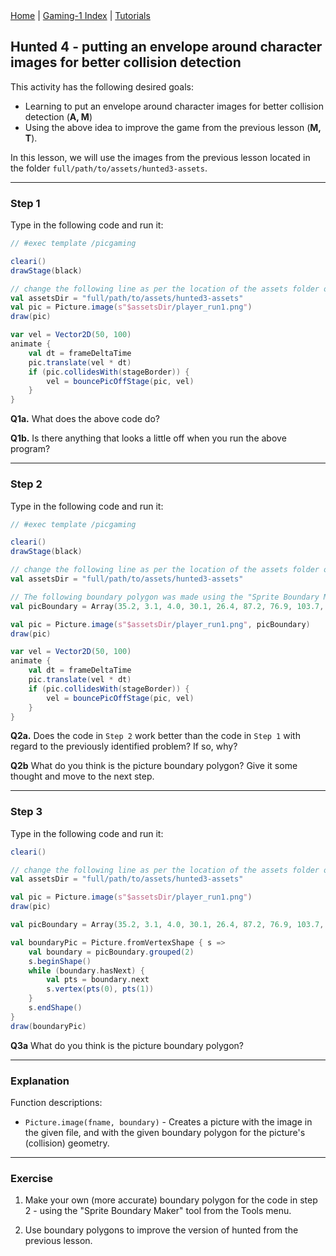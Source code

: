 <div class="nav">
  <a href="../../index.html">Home</a> | <a href="index.html">Gaming-1 Index</a> | <a href="../../tutorials-index.html">Tutorials</a>
</div>

## Hunted 4 - putting an envelope around character images for better collision detection

This activity has the following desired goals:
* Learning to put an envelope around character images for better collision detection (**A, M**)
* Using the above idea to improve the game from the previous lesson  (**M, T**).


In this lesson, we will use the images from the previous lesson located in the folder `full/path/to/assets/hunted3-assets`.

---

### Step 1
Type in the following code and run it:

```scala
// #exec template /picgaming

cleari()
drawStage(black)

// change the following line as per the location of the assets folder on your computer
val assetsDir = "full/path/to/assets/hunted3-assets"
val pic = Picture.image(s"$assetsDir/player_run1.png")
draw(pic)

var vel = Vector2D(50, 100)
animate {
    val dt = frameDeltaTime
    pic.translate(vel * dt)
    if (pic.collidesWith(stageBorder)) {
        vel = bouncePicOffStage(pic, vel)
    }
}
```

**Q1a.** What does the above code do?

**Q1b.** Is there anything that looks a little off when you run the above program?

---

### Step 2
Type in the following code and run it:

```scala
// #exec template /picgaming

cleari()
drawStage(black)

// change the following line as per the location of the assets folder on your computer
val assetsDir = "full/path/to/assets/hunted3-assets"

// The following boundary polygon was made using the "Sprite Boundary Maker" tool from the Tools menu
val picBoundary = Array(35.2, 3.1, 4.0, 30.1, 26.4, 87.2, 76.9, 103.7, 87.7, 25.5, 49.9, 2.0, 35.2, 3.1)

val pic = Picture.image(s"$assetsDir/player_run1.png", picBoundary)
draw(pic)

var vel = Vector2D(50, 100)
animate {
    val dt = frameDeltaTime
    pic.translate(vel * dt)
    if (pic.collidesWith(stageBorder)) {
        vel = bouncePicOffStage(pic, vel)
    }
}
```

**Q2a.** Does the code in `Step 2` work better than the code in `Step 1` with regard to the previously identified problem? If so, why?

**Q2b** What do you think is the picture boundary polygon? Give it some thought and move to the next step.

---

### Step 3
Type in the following code and run it:

```scala
cleari()

// change the following line as per the location of the assets folder on your computer
val assetsDir = "full/path/to/assets/hunted3-assets"

val pic = Picture.image(s"$assetsDir/player_run1.png")
draw(pic)

val picBoundary = Array(35.2, 3.1, 4.0, 30.1, 26.4, 87.2, 76.9, 103.7, 87.7, 25.5, 49.9, 2.0, 35.2, 3.1)

val boundaryPic = Picture.fromVertexShape { s =>
    val boundary = picBoundary.grouped(2)
    s.beginShape()
    while (boundary.hasNext) {
        val pts = boundary.next
        s.vertex(pts(0), pts(1))
    }
    s.endShape()
}
draw(boundaryPic)
```

**Q3a** What do you think is the picture boundary polygon?

---

### Explanation

Function descriptions:

* `Picture.image(fname, boundary)` - Creates a picture with the image in the given file, and with the given boundary polygon for the picture's (collision) geometry.

---

### Exercise

1. Make your own (more accurate) boundary polygon for the code in step 2 - using the "Sprite Boundary Maker" tool from the Tools menu.

2. Use boundary polygons to improve the version of hunted from the previous lesson.